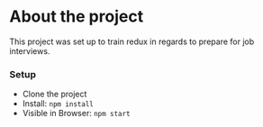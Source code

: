 # About the project

This project was set up to train redux in regards to prepare for job interviews.

### Setup

- Clone the project
- Install: `npm install`
- Visible in Browser: `npm start`
